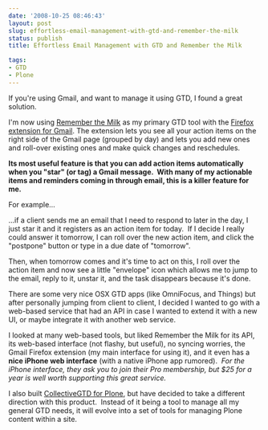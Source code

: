 ```yaml
---
date: '2008-10-25 08:46:43'
layout: post
slug: effortless-email-management-with-gtd-and-remember-the-milk
status: publish
title: Effortless Email Management with GTD and Remember the Milk

tags:
- GTD
- Plone
---
```


If you're using Gmail, and want to manage it using GTD, I found a great solution.

I'm now using [Remember the Milk](http://www.rememberthemilk.com) as my primary GTD tool with the [Firefox extension for Gmail](http://www.rememberthemilk.com/services/gmail/). The extension lets you see all your action items on the right side of the Gmail page (grouped by day) and lets you add new ones and roll-over existing ones and make quick changes and reschedules.

**Its most useful feature is that you can add action items automatically when you "star" (or tag) a Gmail message.  With many of my actionable items and reminders coming in through email, this is a killer feature for me.**

For example...

...if a client sends me an email that I need to respond to later in the day, I just star it and it registers as an action item for today.  If I decide I really could answer it tomorrow, I can roll over the new action item, and click the "postpone" button or type in a due date of "tomorrow".

Then, when tomorrow comes and it's time to act on this, I roll over the action item and now see a little "envelope" icon which allows me to jump to the email, reply to it, unstar it, and the task disappears because it's done.

There are some very nice OSX GTD apps (like OmniFocus, and Things) but after personally jumping from client to client, I decided I wanted to go with a web-based service that had an API in case I wanted to extend it with a new UI, or maybe integrate it with another web service.

I looked at many web-based tools, but liked Remember the Milk for its API, its web-based interface (not flashy, but useful), no syncing worries, the Gmail Firefox extension (my main interface for using it), and it even has a **nice iPhone web interface** (with a native iPhone app rumored).  _For the iPhone interface, they ask you to join their Pro membership, but $25 for a year is well worth supporting this great service._

I also built [CollectiveGTD for Plone](http://plone.org/products/collectivegtd-thoughts), but have decided to take a different direction with this product.  Instead of it being a tool to manage all my general GTD needs, it will evolve into a set of tools for managing Plone content within a site.
